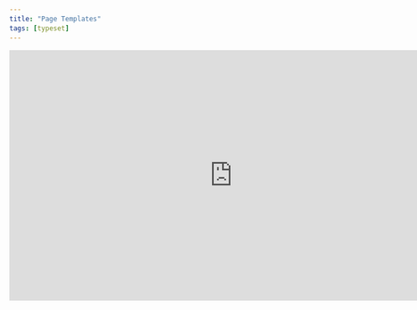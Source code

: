 ```yaml
---
title: "Page Templates"
tags: [typeset]
---
```

 
<html><body><section data-type="chapter" class="hsecchapter" data-hederis-type="hsecchapter" id="typeset-master-pages" data-pi-attrs="id: typeset-master-pages; data-tags: typeset;" role="doc-chapter" data-tags="typeset" data-author-name=" " data-book-title=" " title="Page Templates"><iframe width="800" height="450" src="https://www.youtube.com/embed/OVFvTesq8-E" frameborder="0" allow="accelerometer;" autoplay="" encrypted-media="" gyroscope="" picture-in-picture="" allowfullscreen=""/><p data-embedded-html="true">INTENTIONALLY BLANK</p><p class="hblkp" data-hederis-type="hblkp" id="p8g6dQjE2">Page templates control the general layout of all the different sections in your book. This is different from a book&#8217;s design template: a design template includes design instructions for all the paragraphs and elements in your book, as well as the running content, margin widths, and so on. Page templates, however,  determine only the page margins, where the running headers and footers go and what kind of content should appear in them, and how to format that text. Page templates are just one part of a book&#8217;s design template.</p><p class="hblkp" data-hederis-type="hblkp" id="pNyiSDCCM">You can configure 5 different page templates: chapters, 2 types of frontmatter, backmatter, and parts. While these page templates are applied to certain types of sections by default, you can change the page template that is used in any section, in the Sections &amp; Text toolset.</p><aside class="hwprbox box" data-hederis-type="hwprbox" id="pG5z2fCHz" data-type="sidebar"><p class="hblktype" data-hederis-type="hblktype" id="p8xPVqNrG">Note</p><p class="hblkp" data-hederis-type="hblkp" id="pB4lSyvoH">We include two types of frontmatter page templates because books will often have certain frontmatter&#8212;like title pages and copyright pages&#8212;that needs a different page layout (e.g., reduced top margin height, or removing all the content from the running headers and footers). </p></aside><p class="hblkp" data-hederis-type="hblkp" id="pmu3DsGjm">Each type of page template has 4 pages that can be configured:</p><ol class="hwprnumlist" data-hederis-type="hwprnumlist" id="psFwWlxM5"><li class="hblkoli" data-hederis-type="hblkoli" id="liMnrVaJ8D"><p class="hblkoli" data-hederis-type="hblklip" id="pz4uoo64c"><strong data-hederis-type="hspanstrong" id="pam2ewx1n">The first page of the section: </strong>You can change the top and bottom margins for the first page of the section, or change the running header and footer content. For example, you might choose to insert just the page number at the bottom of the first page, and then to include full running headers and footers on your recto and verso pages.</p></li><li class="hblkoli" data-hederis-type="hblkoli" id="limH5jQIfi"><p class="hblkoli" data-hederis-type="hblklip" id="p1SKPOAe5"><strong class="hspanstrong" data-hederis-type="hspanstrong" id="pc8LYtqDW">Recto and verso pages: </strong>These are the main content pages of your section, and this is also where you set the inside and outside margins that will be applied to all the pages in your section (including first and blank pages).</p></li><li class="hblkoli" data-hederis-type="hblkoli" id="liPHfRUd9E"><p class="hblkoli" data-hederis-type="hblklip" id="pcqNGUFDi"><strong class="hspanstrong" data-hederis-type="hspanstrong" id="pSIRtvlaP">Blank pages: </strong>Sometimes a section will include pages that don&#8217;t include any book content&#8212;for example, if this section ends on a recto page, but the next section is required to also start on a recto page, then an extra blank verso page will be added to the end of the first section. In these cases, you can choose to suppress the running header and footer content, or have different running headers and footers appear.</p></li></ol><p class="hblkp" data-hederis-type="hblkp" id="p5L0PfgZr">Running headers and footers can consist of text content, or use our built-in variables. To add text to your running headers or footers:</p><ol class="hwprnumlist" data-hederis-type="hwprnumlist" id="pvaFpZXqk"><li class="hblkoli" data-hederis-type="hblkoli" id="lixb4rDwlr"><p class="hblkoli" data-hederis-type="hblklip" id="pA22QZn89">Click the margin area that you want to add content to.</p></li><li class="hblkoli" data-hederis-type="hblkoli" id="li3xQS9CtA"><p class="hblkoli" data-hederis-type="hblklip" id="pTemCtzpN">Click inside the text box, and type an opening quotation mark (&#8220;).</p></li><li class="hblkoli" data-hederis-type="hblkoli" id="liybK3yppY"><p class="hblkoli" data-hederis-type="hblklip" id="peHPSmm7O">Now type the text that you want to appear, and then type a closing quotation mark (&#8221;).</p></li><li class="hblkoli" data-hederis-type="hblkoli" id="liccS5FAQI"><p class="hblkoli" data-hederis-type="hblklip" id="pj5CCIvtH">Finally, press the Enter or Return key. Your text will appear as a gray bubble. To remove your typed text, simply press the X immediately to the right of the gray bubble.</p></li></ol><p class="hblkp" data-hederis-type="hblkp" id="pVr65mHcS">Variables let you insert dynamic content that is pulled right from your book text, like the most recent chapter title, the book title, or the author name. You can also insert a variable to dynamically add the up-to-date page number. To include a variable, simply click on it and it will appear in the text box as a green bubble.</p><figure class="hwprfig" data-hederis-type="hwprfig" id="pZsI7QDFD"><img data-hederis-type="hblkimg" class="hblkimg" id="pzITPnMva" src="/images/runheadfoot.png" data-img-src="/images/runheadfoot.png"/><p class="hblkcaption" data-hederis-type="hblkcaption" id="plsD2SHgw">This example shows a running footer that uses our built-in Page Number variable, and a running header with text content.</p></figure><p class="hblkp" data-hederis-type="hblkp" id="pzf6RoFW8">You can also combine text and variables, by following the same steps above for each type of content you want to include.</p></section></body></html>
